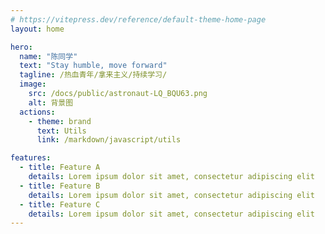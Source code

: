 ```yaml
---
# https://vitepress.dev/reference/default-theme-home-page
layout: home

hero:
  name: "陈同学"
  text: "Stay humble, move forward"
  tagline: /热血青年/拿来主义/持续学习/
  image:
    src: /docs/public/astronaut-LQ_BQU63.png
    alt: 背景图
  actions:
    - theme: brand
      text: Utils
      link: /markdown/javascript/utils

features:
  - title: Feature A
    details: Lorem ipsum dolor sit amet, consectetur adipiscing elit
  - title: Feature B
    details: Lorem ipsum dolor sit amet, consectetur adipiscing elit
  - title: Feature C
    details: Lorem ipsum dolor sit amet, consectetur adipiscing elit
---
```

<script setup>

import home from './components/home.vue';

</script>


<home />
